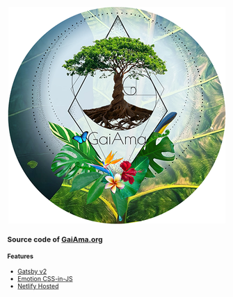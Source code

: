 <p align="center">
  <a href="https://www.gaiama.org/"><img src="./src/assets/gaiama-avatar.png"></a>
</p>

### Source code of [GaiAma.org](https://www.gaiama.org/)

#### Features

- [Gatsby v2](https://www.gatsbyjs.org/)
- [Emotion CSS-in-JS](https://emotion.sh/)
- [Netlify Hosted](https://www.netlify.com/)
